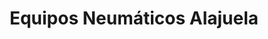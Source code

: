 ---
title: "Equipos Neumáticos Alajuela"
url: /alajuela/equipos-neumaticos-alajuela/
shop: hágalo usted mismo
---